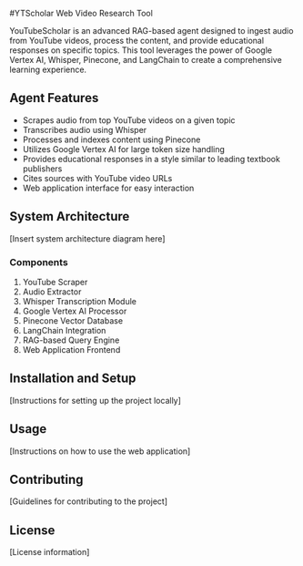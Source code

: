 #YTScholar
Web Video Research Tool

YouTubeScholar is an advanced RAG-based agent designed to ingest audio from YouTube videos, process the content, and provide educational responses on specific topics. This tool leverages the power of Google Vertex AI, Whisper, Pinecone, and LangChain to create a comprehensive learning experience.

## Agent Features

- Scrapes audio from top YouTube videos on a given topic
- Transcribes audio using Whisper
- Processes and indexes content using Pinecone
- Utilizes Google Vertex AI for large token size handling
- Provides educational responses in a style similar to leading textbook publishers
- Cites sources with YouTube video URLs
- Web application interface for easy interaction

## System Architecture

[Insert system architecture diagram here]

### Components

1. YouTube Scraper
2. Audio Extractor
3. Whisper Transcription Module
4. Google Vertex AI Processor
5. Pinecone Vector Database
6. LangChain Integration
7. RAG-based Query Engine
8. Web Application Frontend

## Installation and Setup

[Instructions for setting up the project locally]

## Usage

[Instructions on how to use the web application]

## Contributing

[Guidelines for contributing to the project]

## License

[License information]
